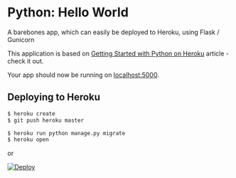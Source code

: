 # Python: Hello World

A barebones app, which can easily be deployed to Heroku, using Flask / Gunicorn

This application is based on [Getting Started with Python on Heroku](https://devcenter.heroku.com/articles/getting-started-with-python) article - check it out.

Your app should now be running on [localhost:5000](http://localhost:5000/).

## Deploying to Heroku

```sh
$ heroku create
$ git push heroku master

$ heroku run python manage.py migrate
$ heroku open
```
or

[![Deploy](https://www.herokucdn.com/deploy/button.svg)](https://heroku.com/deploy)
